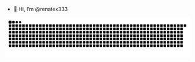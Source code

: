 - 👋 Hi, I’m @renatex333

![Snake animation](https://github.com/renatex333/renatex333/blob/output/github-contribution-grid-snake.svg)

<!---

- 👀 I’m interested in ...
- 🌱 I’m currently learning ...
- 💞️ I’m looking to collaborate on ...
- 📫 How to reach me ...

renatex333/renatex333 is a ✨ special ✨ repository because its `README.md` (this file) appears on your GitHub profile.
You can click the Preview link to take a look at your changes.
--->
